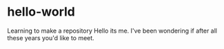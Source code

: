 # hello-world
Learning to make a repository
Hello its me. I've been wondering if after all these years you'd like to meet.
